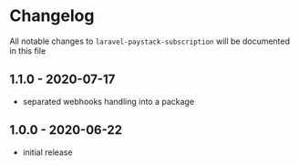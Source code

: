 # Changelog

All notable changes to `laravel-paystack-subscription` will be documented in this file

## 1.1.0 - 2020-07-17
- separated webhooks handling into a package

## 1.0.0 - 2020-06-22
- initial release
